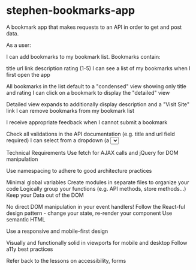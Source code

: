 # stephen-bookmarks-app

A bookmark app that makes requests to an API in order to get and post data.

As a user:

I can add bookmarks to my bookmark list. Bookmarks contain:

title
url link
description
rating (1-5)
I can see a list of my bookmarks when I first open the app

All bookmarks in the list default to a "condensed" view showing only title and rating
I can click on a bookmark to display the "detailed" view

Detailed view expands to additionally display description and a "Visit Site" link
I can remove bookmarks from my bookmark list

I receive appropriate feedback when I cannot submit a bookmark

Check all validations in the API documentation (e.g. title and url field required)
I can select from a dropdown (a <select> element) a "minimum rating" to filter the list by all bookmarks rated at or above the chosen selection

Technical Requirements
Use fetch for AJAX calls and jQuery for DOM manipulation

Use namespacing to adhere to good architecture practices

Minimal global variables
Create modules in separate files to organize your code
Logically group your functions (e.g. API methods, store methods...)
Keep your Data out of the DOM

No direct DOM manipulation in your event handlers!
Follow the React-ful design pattern - change your state, re-render your component
Use semantic HTML

Use a responsive and mobile-first design

Visually and functionally solid in viewports for mobile and desktop
Follow a11y best practices

Refer back to the lessons on accessibility, forms
